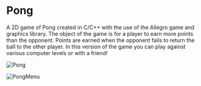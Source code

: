 # Pong
A 2D game of Pong created in C/C++ with the use of the Allegro game and graphics library. The object of the game is for a player to earn more points than the opponent. Points are earned when the opponent fails to return the ball to the other player. In this version of the game you can play against various computer levels or with a friend!

![Pong](https://user-images.githubusercontent.com/46465622/94286979-b98a2c80-ff23-11ea-873d-b1fad9e625b6.jpg)

![PongMenu](https://user-images.githubusercontent.com/46465622/94286998-bf800d80-ff23-11ea-90b9-84d499f47b77.jpg)
